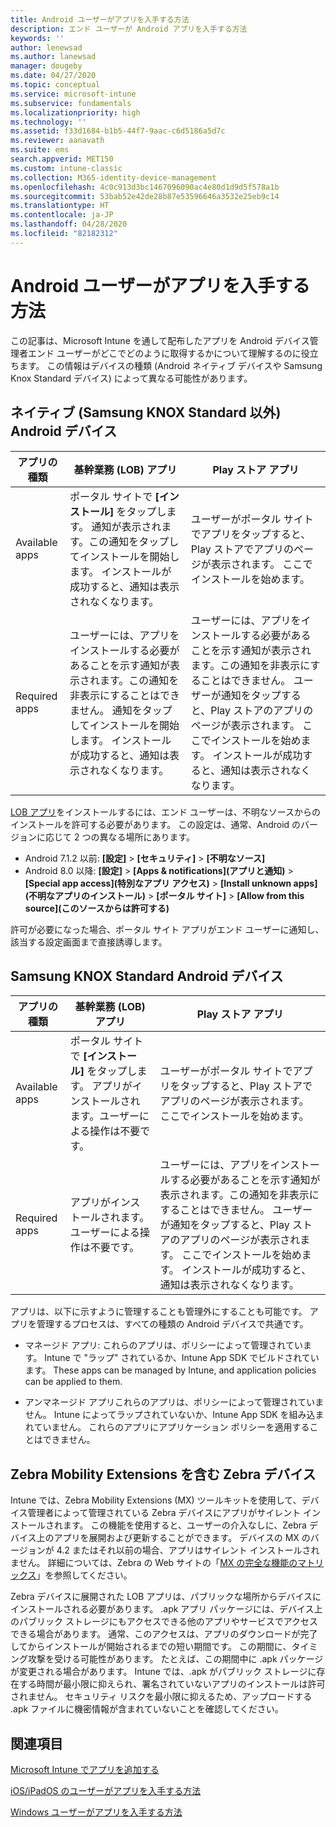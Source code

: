 ```yaml
---
title: Android ユーザーがアプリを入手する方法
description: エンド ユーザーが Android アプリを入手する方法
keywords: ''
author: lenewsad
ms.author: lanewsad
manager: dougeby
ms.date: 04/27/2020
ms.topic: conceptual
ms.service: microsoft-intune
ms.subservice: fundamentals
ms.localizationpriority: high
ms.technology: ''
ms.assetid: f33d1684-b1b5-44f7-9aac-c6d5186a5d7c
ms.reviewer: aanavath
ms.suite: ems
search.appverid: MET150
ms.custom: intune-classic
ms.collection: M365-identity-device-management
ms.openlocfilehash: 4c0c913d3bc1467096090ac4e80d1d9d5f578a1b
ms.sourcegitcommit: 53bab52e42de28b87e53596646a3532e25eb9c14
ms.translationtype: HT
ms.contentlocale: ja-JP
ms.lasthandoff: 04/28/2020
ms.locfileid: "82182312"
---
```

# <a name="how-your-android-users-get-their-apps"></a>Android ユーザーがアプリを入手する方法  

この記事は、Microsoft Intune を通して配布したアプリを Android デバイス管理者エンド ユーザーがどこでどのように取得するかについて理解するのに役立ちます。 この情報はデバイスの種類 (Android ネイティブ デバイスや Samsung Knox Standard デバイス) によって異なる可能性があります。

## <a name="native-non-samsung-knox-standard-android-devices"></a>ネイティブ (Samsung KNOX Standard 以外) Android デバイス   

| アプリの種類 | 基幹業務 (LOB) アプリ | Play ストア アプリ  |
| ------------- |-------------| -----|
| Available apps      | ポータル サイトで **[インストール]** をタップします。 通知が表示されます。この通知をタップしてインストールを開始します。 インストールが成功すると、通知は表示されなくなります。 | ユーザーがポータル サイトでアプリをタップすると、Play ストアでアプリのページが表示されます。 ここでインストールを始めます。|
| Required apps      | ユーザーには、アプリをインストールする必要があることを示す通知が表示されます。この通知を非表示にすることはできません。 通知をタップしてインストールを開始します。 インストールが成功すると、通知は表示されなくなります。    | ユーザーには、アプリをインストールする必要があることを示す通知が表示されます。この通知を非表示にすることはできません。 ユーザーが通知をタップすると、Play ストアのアプリのページが表示されます。 ここでインストールを始めます。 インストールが成功すると、通知は表示されなくなります。 |

[LOB アプリ](../apps/lob-apps-android.md)をインストールするには、エンド ユーザーは、不明なソースからのインストールを許可する必要があります。 この設定は、通常、Android のバージョンに応じて 2 つの異なる場所にあります。

* Android 7.1.2 以前: **[設定]**  >  **[セキュリティ]**  >  **[不明なソース]**
* Android 8.0 以降: **[設定]**  >  **[Apps & notifications]\(アプリと通知\)**  >  **[Special app access]\(特別なアプリ アクセス\)**  >  **[Install unknown apps]\(不明なアプリのインストール\)**  >  **[ポータル サイト]**  >  **[Allow from this source]\(このソースからは許可する\)**

許可が必要になった場合、ポータル サイト アプリがエンド ユーザーに通知し、該当する設定画面まで直接誘導します。 

## <a name="samsung-knox-standard-android-devices"></a>Samsung KNOX Standard Android デバイス

| アプリの種類 | 基幹業務 (LOB) アプリ | Play ストア アプリ  |
| ------------- |-------------| -----|
| Available apps      | ポータル サイトで **[インストール]** をタップします。 アプリがインストールされます。ユーザーによる操作は不要です。 | ユーザーがポータル サイトでアプリをタップすると、Play ストアでアプリのページが表示されます。 ここでインストールを始めます。|
| Required apps      | アプリがインストールされます。ユーザーによる操作は不要です。    | ユーザーには、アプリをインストールする必要があることを示す通知が表示されます。この通知を非表示にすることはできません。 ユーザーが通知をタップすると、Play ストアのアプリのページが表示されます。 ここでインストールを始めます。 インストールが成功すると、通知は表示されなくなります。 |

アプリは、以下に示すように管理することも管理外にすることも可能です。 アプリを管理するプロセスは、すべての種類の Android デバイスで共通です。

* マネージド アプリ: これらのアプリは、ポリシーによって管理されています。 Intune で "ラップ" されているか、Intune App SDK でビルドされています。 These apps can be managed by Intune, and application policies can be applied to them.

* アンマネージド アプリこれらのアプリは、ポリシーによって管理されていません。 Intune によってラップされていないか、Intune App SDK を組み込まれていません。 これらのアプリにアプリケーション ポリシーを適用することはできません。

## <a name="zebra-devices-with-zebra-mobility-extensions"></a>Zebra Mobility Extensions を含む Zebra デバイス

Intune では、Zebra Mobility Extensions (MX) ツールキットを使用して、デバイス管理者によって管理されている Zebra デバイスにアプリがサイレント インストールされます。 この機能を使用すると、ユーザーの介入なしに、Zebra デバイス上のアプリを展開および更新することができます。 デバイスの MX のバージョンが 4.2 またはそれ以前の場合、アプリはサイレント インストールされません。 詳細については、Zebra の Web サイトの「[MX の完全な機能のマトリックス](http://techdocs.zebra.com/mx/compatibility/)」を参照してください。

Zebra デバイスに展開された LOB アプリは、パブリックな場所からデバイスにインストールされる必要があります。 .apk アプリ パッケージには、デバイス上のパブリック ストレージにもアクセスできる他のアプリやサービスでアクセスできる場合があります。 通常、このアクセスは、アプリのダウンロードが完了してからインストールが開始されるまでの短い期間です。 この期間に、タイミング攻撃を受ける可能性があります。 たとえば、この期間中に .apk パッケージが変更される場合があります。 Intune では、.apk がパブリック ストレージに存在する時間が最小限に抑えられ、署名されていないアプリのインストールは許可されません。 セキュリティ リスクを最小限に抑えるため、アップロードする .apk ファイルに機密情報が含まれていないことを確認してください。

## <a name="see-also"></a>関連項目

[Microsoft Intune でアプリを追加する](../apps/apps-add.md)

[iOS/iPadOS のユーザーがアプリを入手する方法](end-user-apps-ios.md)

[Windows ユーザーがアプリを入手する方法](end-user-apps-windows.md)
